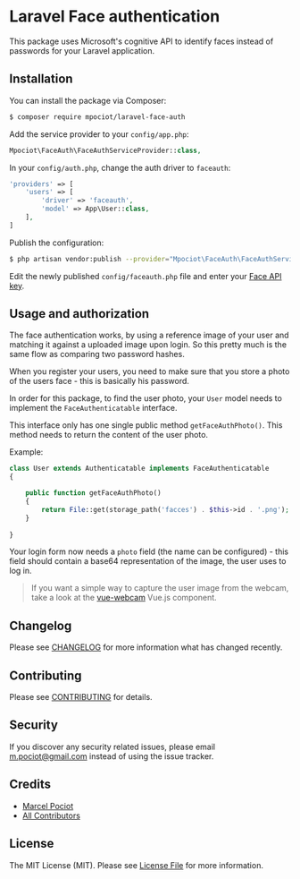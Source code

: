 # Laravel Face authentication

This package uses Microsoft's cognitive API to identify faces instead of passwords for your Laravel application.


## Installation

You can install the package via Composer:

``` bash
$ composer require mpociot/laravel-face-auth
```

Add the service provider to your `config/app.php`:

``` php
Mpociot\FaceAuth\FaceAuthServiceProvider::class,
```

In your `config/auth.php`, change the auth driver to `faceauth`:

```php
'providers' => [
    'users' => [
        'driver' => 'faceauth',
        'model' => App\User::class,
    ],
]
```

Publish the configuration:
``` bash
$ php artisan vendor:publish --provider="Mpociot\FaceAuth\FaceAuthServiceProvider"
```
Edit the newly published `config/faceauth.php` file and enter your [Face API key](https://www.microsoft.com/cognitive-services/en-us/face-api).

## Usage and authorization

The face authentication works, by using a reference image of your user and matching it against a uploaded image upon login.
So this pretty much is the same flow as comparing two password hashes.

When you register your users, you need to make sure that you store a photo of the users face - this is basically his password.

In order for this package, to find the user photo, your `User` model needs to implement the `FaceAuthenticatable` interface.

This interface only has one single public method `getFaceAuthPhoto()`. This method needs to return the content of the user photo.

Example:

```php
class User extends Authenticatable implements FaceAuthenticatable
{

    public function getFaceAuthPhoto()
    {
        return File::get(storage_path('facces') . $this->id . '.png');
    }
    
}
```

Your login form now needs a `photo` field (the name can be configured) - this field should contain a base64 representation of the image, the user uses to log in.

> If you want a simple way to capture the user image from the webcam, take a look at the [vue-webcam](https://github.com/smronju/vue-webcam) Vue.js component.

## Changelog

Please see [CHANGELOG](CHANGELOG.md) for more information what has changed recently.

## Contributing

Please see [CONTRIBUTING](CONTRIBUTING.md) for details.

## Security

If you discover any security related issues, please email m.pociot@gmail.com instead of using the issue tracker.

## Credits

- [Marcel Pociot](https://github.com/mpociot)
- [All Contributors](../../contributors)

## License

The MIT License (MIT). Please see [License File](LICENSE.md) for more information.
